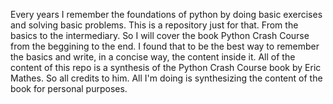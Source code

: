 Every years I remember the foundations of python by doing basic exercises and solving basic problems. This is a repository just for that. From the basics to the intermediary.
So I will cover the book Python Crash Course from the beggining to the end. I found that to be the best way to remember the basics and write, in a concise way, the content inside it.
All of the content of this repo is a synthesis of the Python Crash Course book by Eric Mathes. So all credits to him. All I'm doing is synthesizing the content of the book for personal purposes.
